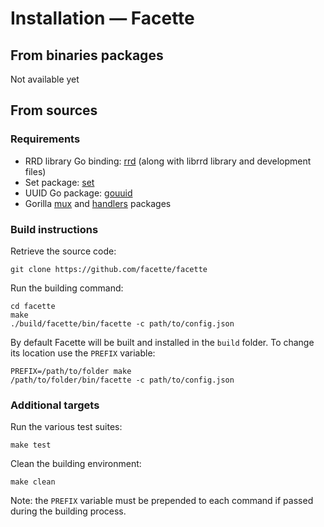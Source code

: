 # Installation — Facette

## From binaries packages

Not available yet

## From sources

### Requirements

 * RRD library Go binding: [rrd][0] (along with librrd library and development files)
 * Set package: [set][1]
 * UUID Go package: [gouuid][2]
 * Gorilla [mux][3] and [handlers][4] packages

### Build instructions

Retrieve the source code:

```
git clone https://github.com/facette/facette
```

Run the building command:

```
cd facette
make
./build/facette/bin/facette -c path/to/config.json
```

By default Facette will be built and installed in the `build` folder. To change its location use the `PREFIX` variable:

```
PREFIX=/path/to/folder make
/path/to/folder/bin/facette -c path/to/config.json
```

### Additional targets

Run the various test suites:

```
make test
```

Clean the building environment:

```
make clean
```

Note: the `PREFIX` variable must be prepended to each command if passed during the building process.


[0]: https://github.com/ziutek/rrd
[1]: https://github.com/fatih/set
[2]: https://github.com/nu7hatch/gouuid
[3]: https://github.com/gorilla/mux
[4]: https://github.com/gorilla/handlers
